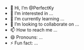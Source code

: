- 👋 Hi, I’m @PerfectKy
- 👀 I’m interested in ...
- 🌱 I’m currently learning ...
- 💞️ I’m looking to collaborate on ...
- 📫 How to reach me ...
- 😄 Pronouns: ...
- ⚡ Fun fact: ...

<!---
PerfectKy/PerfectKy is a ✨ special ✨ repository because its `README.md` (this file) appears on your GitHub profile.
You can click the Preview link to take a look at your changes.
--->

